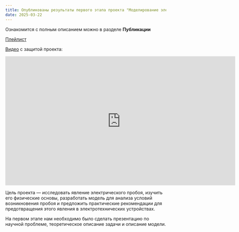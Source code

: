```yaml
---
title: Опубликованы результаты первого этапа проекта "Моделирование электрического пробоя"
date: 2025-03-22
---
```


Ознакомится с полным описанием можно в разделе **Публикации**

<!--more-->

[Плейлист](https://rutube.ru/plst/887678)

[Видео](https://rutube.ru/video/e6eb8654f8ed64edb8a8fff07f5a3dbf/) с защитой проекта:
<iframe width="720" height="405" src="https://rutube.ru/play/embed/e6eb8654f8ed64edb8a8fff07f5a3dbf/" frameBorder="0" allow="clipboard-write; autoplay" webkitAllowFullScreen mozallowfullscreen allowFullScreen></iframe>

Цель проекта — исследовать явление электрического пробоя, изучить его физические основы, разработать модель для анализа условий возникновения пробоя и предложить практические рекомендации для предотвращения этого явления в электротехнических устройствах.

На первом этапе нам необходимо было сделать презентацию по научной проблеме, теоретическое описание задачи и описание модели.